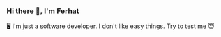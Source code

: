 ### Hi there 👋, I'm Ferhat

🖥️ I'm just a software developer. I don't like easy things. Try to test me  😇
